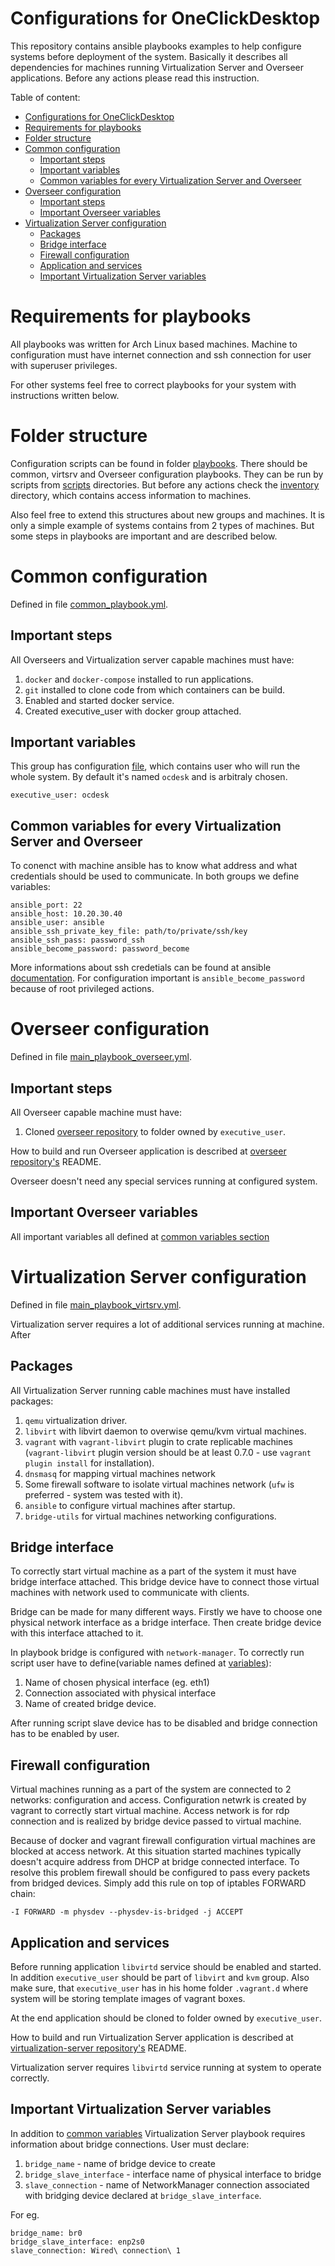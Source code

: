 # Configurations for OneClickDesktop

This repository contains ansible playbooks examples to help configure systems before deployment of the system.
Basically it describes all dependencies for machines running Virtualization Server and Overseer applications.
Before any actions please read this instruction.

Table of content:
- [Configurations for OneClickDesktop](#configurations-for-oneclickdesktop)
- [Requirements for playbooks](#requirements-for-playbooks)
- [Folder structure](#folder-structure)
- [Common configuration](#common-configuration)
  - [Important steps](#important-steps)
  - [Important variables](#important-variables)
  - [Common variables for every Virtualization Server and Overseer](#common-variables-for-every-virtualization-server-and-overseer)
- [Overseer configuration](#overseer-configuration)
  - [Important steps](#important-steps-1)
  - [Important Overseer variables](#important-overseer-variables)
- [Virtualization Server configuration](#virtualization-server-configuration)
  - [Packages](#packages)
  - [Bridge interface](#bridge-interface)
  - [Firewall configuration](#firewall-configuration)
  - [Application and services](#application-and-services)
  - [Important Virtualization Server variables](#important-virtualization-server-variables)

# Requirements for playbooks

All playbooks was written for Arch Linux based machines.
Machine to configuration must have internet connection and ssh connection for user with superuser privileges.

For other systems feel free to correct playbooks for your system with instructions written below.

# Folder structure

Configuration scripts can be found in folder [playbooks](playbooks). There should be common, virtsrv and Overseer configuration playbooks.
They can be run by scripts from [scripts](scripts) directories.
But before any actions check the [inventory](inventory) directory, which contains access information to machines.

Also feel free to extend this structures about new groups and machines. It is only a simple example of systems contains from 2 types of machines. But some steps in playbooks are important and are described below.

# Common configuration
Defined in file [common_playbook.yml](playbooks/common_playbook.yml).

## Important steps

All Overseers and Virtualization server capable machines must have:
1. `docker` and `docker-compose` installed to run applications.
2. `git` installed to clone code from which containers can be build.
3. Enabled and started docker service.
4. Created executive_user with docker group attached.

## Important variables

This group has configuration [file](inventory/group_vars/all.yml), which contains user who will run the whole system. By default it's named `ocdesk` and is arbitraly chosen.
```
executive_user: ocdesk
```

## Common variables for every Virtualization Server and Overseer

To conenct with machine ansible has to know what address and what credentials should be used to communicate. In both groups we define variables:

```
ansible_port: 22
ansible_host: 10.20.30.40
ansible_user: ansible
ansible_ssh_private_key_file: path/to/private/ssh/key
ansible_ssh_pass: password_ssh
ansible_become_password: password_become
```

More informations about ssh credetials can be found at ansible [documentation](https://docs.ansible.com/ansible/latest/user_guide/connection_details.html). For configuration important is `ansible_become_password` because of root privileged actions.

# Overseer configuration
Defined in file [main_playbook_overseer.yml](playbooks/overseer/main_playbook_overseer.yml).

## Important steps

All Overseer capable machine must have:
1. Cloned [overseer repository](https://github.com/one-click-desktop/overseer) to folder owned by `executive_user`.

How to build and run Overseer application is described at [overseer repository's](https://github.com/one-click-desktop/overseer) README.

Overseer doesn't need any special services running at configured system.

## Important Overseer variables

All important variables all defined at [common variables section](#common-variables-for-every-virtualization-server-and-overseer)

# Virtualization Server configuration
Defined in file [main_playbook_virtsrv.yml](playbooks/virtsrv/main_playbook_virtsrv.yml).

Virtualization server requires a lot of additional services running at machine. After

## Packages

All Virtualization Server running cable machines must have installed packages:
1. `qemu` virtualization driver.
2. `libvirt` with libvirt daemon to overwise qemu/kvm virtual machines.
3. `vagrant` with `vagrant-libvirt` plugin to crate replicable machines (`vagrant-libvirt` plugin version should be at least 0.7.0 - use `vagrant plugin install` for installation).
4. `dnsmasq` for mapping virtual machines network
5. Some firewall software to isolate virtual machines network (`ufw` is preferred - system was tested with it).
6. `ansible` to configure virtual machines after startup.
7. `bridge-utils` for virtual machines networking configurations.

## Bridge interface
To correctly start virtual machine as a part of the system it must have bridge interface attached. This bridge device have to connect those virtual machines with network used to communicate with clients.

Bridge can be made for many different ways. Firstly we have to choose one physical network interface as a bridge interface. Then create bridge device with this interface attached to it.

In playbook bridge is configured with `network-manager`. To correctly run script user have to define(variable names defined at [variables](#important-virtualizatoin-server-variables)):
1. Name of chosen physical interface (eg. eth1)
2. Connection associated with physical interface
3. Name of created bridge device.

After running script slave device has to be disabled and bridge connection has to be enabled by user.

## Firewall configuration

Virtual machines running as a part of the system are connected to 2 networks: configuration and access.
Configuration netwrk is created by vagrant to correctly start virtual machine.
Access network is for rdp connection and is realized by bridge device passed to virtual machine.

Because of docker and vagrant firewall configuration virtual machines are blocked at access network.
At this situation started machines typically doesn't acquire address from DHCP at bridge connected interface.
To resolve this problem firewall should be configured to pass every packets from bridged devices.
Simply add this rule on top of iptables FORWARD chain:
```
-I FORWARD -m physdev --physdev-is-bridged -j ACCEPT
```

## Application and services

Before running application `libvirtd` service should be enabled and started.
In addition `executive_user` should be part of `libvirt` and `kvm` group.
Also make sure, that `executive_user` has in his home folder `.vagrant.d` where system will be storing template images of vagrant boxes.

At the end application should be cloned to folder owned by `executive_user`.

How to build and run Virtualization Server application is described at [virtualization-server repository's](https://github.com/one-click-desktop/overseer) README.

Virtualization server requires `libvirtd` service running at system to operate correctly.


## Important Virtualization Server variables

In addition to [common variables](#common-variables-for-every-virtualization-server-and-overseer) Virtualization Server playbook requires information about bridge connections.
User must declare:
1. `bridge_name` - name of bridge device to create
2. `bridge_slave_interface` - interface name of physical interface to bridge
3. `slave_connection` - name of NetworkManager connection associated with bridging device declared at `bridge_slave_interface`.

For eg.
```
bridge_name: br0
bridge_slave_interface: enp2s0
slave_connection: Wired\ connection\ 1
```
